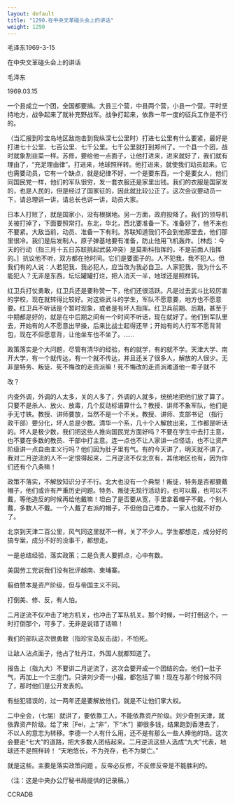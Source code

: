 ```yaml
---
layout: default
title: "1290.在中央文革碰头会上的讲话"
weight: 1290
---
```


毛泽东1969-3-15

在中央文革碰头会上的讲话

毛泽东

1969.03.15

一个县成立一个团，全国都要搞。大县三个营，中县两个营，小县一个营。平时坚持地方，战争起来了就补充野战军。战争打起来，依靠一年一度的征兵工作是不行的。

（当汇报到珍宝岛地区敌炮击到我纵深七公里时）打进七公里有什么要紧，最好是打进七十公里、七百公里、七千公里。七千公里就打到郑州了。一个县一个团，战时就象割韭菜一样。苏修，要给他一点面子，让他打进来，进来就好了，我们就有理由了，“充足理由律”。打进来，地球照样转。他打进来，就使我们动员起来。它也需要动员，它有一个缺点，就是纪律不好，一个是要东西，一个是要女人，他们同国民党一样，他们的军队很穷，发一套衣服还是家里出钱。我们的衣服是国家发的，也是人民的，但是经过了国家征的，因此就比较公正了。这次会议要动员一下，请总理讲一讲，请总长也讲一讲，动员大家。

日本人打败了，就是国家小，没有根据地。另一方面，政府投降了。我们的领导机关被打掉了，下面要照常打。东北，华北，西北要准备一下。准备好了，他不来也不要紧。大敌当前，动员、准备一下有利。苏联知道我们不会到他那里去，他们那里很冷。我们是后发制人。原子弹基地要有准备，防止他用飞机轰炸。［林彪：今天的行动（指三月十五日苏联挑起武装冲突）是莫斯科指挥的，不是前面人指挥的。］抗议他不听，双方都在抢时间。它们是要面子的。人不犯我，我不犯人。但我们有的人说：人若犯我，我必犯人，应当改为我必自卫。人家犯我，我为什么不能犯人？无非是东西，坛坛罐罐打烂，把人消灭一半，地球还是照样转。

红卫兵打仗勇敢，红卫兵还是要称赞一下，他们还很活跃。凡是过去武斗比较厉害的学校，现在就转得比较好。对这些武斗的学生，军队不愿意要，地方也不愿意要。红卫兵不听话是个暂时现象，或者是有坏人指挥。红卫兵前期、后期，甚至于中期都是好的，就是在中后期之间有一个时间不听话，现在就好了。他们到军队里去，开始有的人不愿意出早操，后来比战士起得还早；开始有的人行军不愿背背包，现在不但愿意背，让他坐车也不坐了。……

政策落实是个大问题，尽管有清华的经验，有的就学，有的就不学。天津大学、南开大学，有一个就传达，有一个就不传达，并且还关了很多人，解放的人很少。无非是特务、叛徒、死不悔改的走资派嘛！死不悔改的走资派难道他一辈子就不

改？

内查外调，外调的人太多，关的人多了，外调的人就多，统统地把他们放了算了。只要不是杀人、放火、放毒，几个反动标语算什么？教授、讲师不象军队，他们是手无寸铁。教授、讲师要放，当然不是一个不关。教授、讲师、支部书记 （指行政干部）要分化，坏人总是少数。清华一个系，几十个人解放出来，工作都是听话的。坏人是极少数，我们把这些人推向国民党方面好吗？不要在学生中去打主意，也不要在多数的教员、干部中打主意。连一点也不让人家讲一点怪话，也不让资产阶级讲一点自由主义行吗？他们因为肚子里有气。有的今天讲了，明天就不讲了。我对二月逆流的人不一定恨得起来，二月逆流不仅北京有，其他地区也有，因为你们还有个八条嘛！

政策不落实，不解放知识分子不行。北大也没有一个典型！叛徒，特务是否都要戴帽子，他们或许有严重历史问题。特务、叛徒无现行活动的，也可以戴，也可以不戴，等他造反的时候再给他戴嘛！坦白了是否要从宽，手里拿着帽子不戴，个别人戴，多数人不戴。一个人戴了右派的帽子，不但他自己难办，一家人也就不好办了。

北京到天津二百公里，风气同这里就不一样，关了不少人。学生都想走，成分好的搞专案，成分不好的没事干，都想走。

一是总结经验，落实政策；二是负责人要抓点，心中有数。

美国劳工党说我们没有批评越南、柬埔寨。

翦伯赞本是资产阶级，但与帝国主义不同。

打倒美、修、反，有人怕。

二月逆流不仅冲击了地方机关，也冲击了军队机关。那个时候，一时打倒这个，一时打倒那个，可多了，无非是说错了话嘛！

我们的部队这次很勇敢（指珍宝岛反击战），不怕死。

让敌人沾点面子，他占了牡丹江，外国人就都知道了。

报告上（指九大）不要讲二月逆流了，这次会要开成一个团结的会。他们一肚子气，再加上一个三座门。只讲刘少奇一小撮，都包括了嘛！现在与那个时候不同了，那时他们是公开发表的。

有些犯错误的，过一两年还是要解放他们，就是不让他们掌大权。

二中全会，（七届）就讲了，要依靠工人，不能依靠资产阶级。刘少奇到天津，就依靠资产阶级。给了宋［Fei，上“非”，下“木”］卿很多钱，结果跑到香港去了，不以人的意志为转移。李德一个人有什么用，还不是有那么一些人捧他的场。这次会要走“七大”的道路，把大多数人团结起来。二月逆流这些人选成“九大”代表，地球还不是照样转！ “天地悠长，不为尧存，也不为桀亡。”

就是这些。主要是落实政策问题 。反帝必反修，不反修反帝是不能胜利的。

（注：这是中央办公厅秘书局提供的记录稿。）

CCRADB

